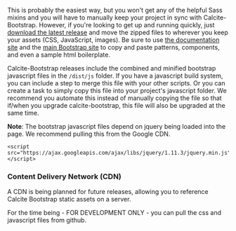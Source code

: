 This is probably the easiest way, but you won't get any of the helpful Sass mixins and you will have to manually keep your project in sync with Calcite-Bootstrap. However, if you're looking to get up and running quickly, just [download the latest release](https://github.com/ArcGIS/calcite-bootstrap/releases) and move the zipped files to wherever you keep your assets (CSS, JavaScript, images). Be sure to use [the documentation site](http://esri.github.io/calcite-bootstrap/) and the [main Bootstrap site](http://getbootstrap.com) to copy and paste patterns, components, and even a sample html boilerplate.

Calcite-Bootstrap releases include the combined and minified bootstrap javascript files in the `/dist/js` folder. If you have a javascript build system, you can include a step to merge this file with your other scripts. Or you can create a task to simply copy this file into your project's javascript folder. We recommend you automate this instead of manually copying the file so that if/when you upgrade calcite-bootstrap, this file will also be upgraded at the same time.

**Note**: The bootstrap javascript files depend on jquery being loaded into the page. We recommend pulling this from the Google CDN.

```
<script src="https://ajax.googleapis.com/ajax/libs/jquery/1.11.3/jquery.min.js"></script>
```


### Content Delivery Network (CDN)

A CDN is being planned for future releases, allowing you to reference Calcite Bootstrap static assets on a server.

For the time being - FOR DEVELOPMENT ONLY - you can pull the css and javascript files from github.

```

```



